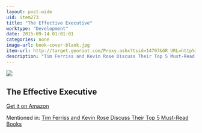```yaml
---
layout: post-wide
uid: item273
title: "The Effective Executive"
worktype: "Development"
date: 2015-09-14 01:01:01
categories: none
image-url: book-cover-blank.jpg
item-url: http://target.georiot.com/Proxy.ashx?tsid=14707&GR_URL=http%3A%2F%2Fwww.amazon.com%2FThe-Effective-Executive-Definitive-Harperbusiness%2Fdp%2F0060833459%2F
description: "Tim Ferriss and Kevin Rose Discuss Their Top 5 Must-Read Books"
---
```

<a href="http://target.georiot.com/Proxy.ashx?tsid=14707&GR_URL=http%3A%2F%2Fwww.amazon.com%2FThe-Effective-Executive-Definitive-Harperbusiness%2Fdp%2F0060833459%2F" target="blank"><img src="../../../../img/thumbs/book-cover-blank.jpg" class="prod-img"></a>
<h2>The Effective Executive</h2>
<p><a href="http://target.georiot.com/Proxy.ashx?tsid=14707&GR_URL=http%3A%2F%2Fwww.amazon.com%2FThe-Effective-Executive-Definitive-Harperbusiness%2Fdp%2F0060833459%2F" target="blank">Get it on Amazon</a><p>
<p>Mentioned in: <a href="http://fourhourworkweek.com/2009/06/01/tim-ferriss-and-kevin-rose-discuss-their-top-5-must-read-books/" target="blank">Tim Ferriss and Kevin Rose Discuss Their Top 5 Must-Read Books</a></p>
